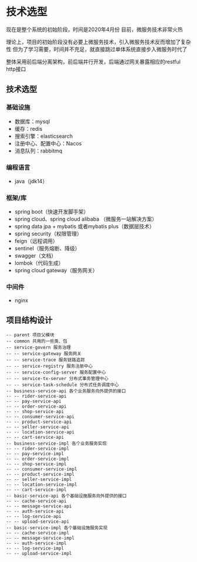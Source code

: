 # 技术选型

现在是整个系统的初始阶段，时间是2020年4月份
目前，微服务技术非常火热

理论上，项目的初始阶段没有必要上微服务技术，引入微服务技术反而增加了复杂性
但为了学习需要，时间并不充足，就直接跳过单体系统直接步入微服务时代了

整体采用前后端分离架构，前后端并行开发，后端通过网关暴露相应的restful http接口

## 技术选型

### 基础设施

- 数据库：mysql
- 缓存：redis
- 搜索引擎：elasticsearch
- 注册中心、配置中心：Nacos
- 消息队列：rabbitmq

### 编程语言

- java（jdk14）

### 框架/库

- spring boot（快速开发脚手架）
- spring cloud、spring cloud alibaba （微服务一站解决方案）
- spring data jpa + mybatis 或者mybatis plus（数据层技术）
- spring security（权限管理）
- feign（远程调用）
- sentinel（服务熔断、降级）
- swagger（文档）
- lombok（代码生成）
- spring cloud gateway（服务网关）

### 中间件

- nginx

## 项目结构设计

```
-- parent 项目父模块
-- common 共用的一些类、包
-- service-govern 服务治理
-- -- service-gateway 服务网关
-- -- service-trace 服务链路追踪
-- -- service-registry 服务注册中心
-- -- service-config-server 服务配置中心
-- -- service-tx-server 分布式事务管理中心
-- -- service-task-schedule 分布式任务调度中心
-- business-service-api 各个业务服务向外提供的接口
-- -- rider-service-api
-- -- pay-service-api
-- -- order-service-api
-- -- shop-service-api
-- -- consumer-service-api
-- -- product-service-api
-- -- seller-service-api
-- -- location-service-api
-- -- cart-service-api
-- business-service-impl 各个业务服务实现
-- -- rider-service-impl
-- -- pay-service-impl
-- -- order-service-impl
-- -- shop-service-impl
-- -- consumer-service-impl
-- -- product-service-impl
-- -- seller-service-impl
-- -- location-service-impl
-- -- cart-service-impl
-- basic-service-api 各个基础设施服务向外提供的接口
-- -- cache-service-api
-- -- message-service-api
-- -- auth-service-api
-- -- log-service-api
-- -- upload-service-api
-- basic-service-impl 各个基础设施服务实现
-- -- cache-service-impl
-- -- message-service-impl
-- -- auth-service-impl
-- -- log-service-impl
-- -- upload-service-impl
```